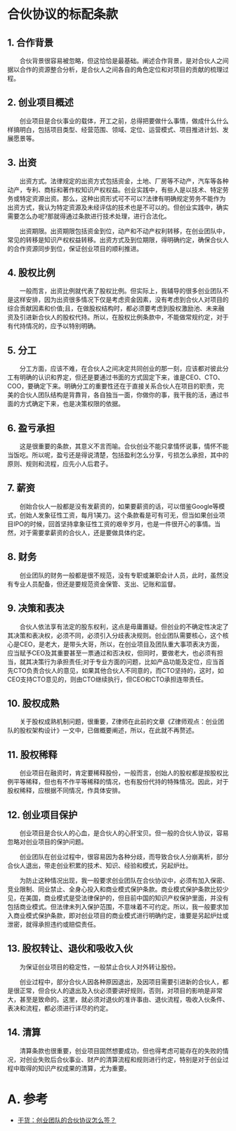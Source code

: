 # 合伙协议的标配条款

## 1. 合作背景

　　合伙背景很容易被忽略，但这恰恰是最基础。阐述合作背景，是对合伙人之间据以合作的资源整合分析，是合伙人之间各自的角色定位和对项目的贡献的梳理过程。

## 2. 创业项目概述

　　创业项目是合伙事业的载体，开工之前，总得把要做什么事情，做成什么什么样搞明白，包括项目类型、经营范围、领域、定位、运营模式、项目推进计划、发展愿景等。

## 3. 出资

　　出资方式。法律规定的出资方式包括资金，土地、厂房等不动产，汽车等各种动产，专利、商标和著作权知识产权权益。创业实践中，有些人是以技术、特定劳务或特定资源出资。那么，这种出资形式可不可以?法律有明确规定劳务不能作为出资方式，我认为特定资源及未经评估的技术也是不可以的。但创业实践中，确实需要怎么办呢?那就得通过条款进行技术处理，进行合法化。

　　出资期限。出资期限包括资金到位，动产和不动产权利转移，在创业团队中，常见的转移是知识产权权益转移。出资方式及到位期限，得明确约定，确保合伙人的合作资源同步到位，保证创业项目的顺利推进。

## 4. 股权比例

　　一般而言，出资比例就代表了股权比例。但实际上，我辅导的很多创业团队不是这样安排，因为出资很多情况下仅是考虑资金因素，没有考虑到合伙人对项目的综合贡献因素和价值;且，在做股权结构时，都必须要考虑到股权激励池、未来融资及引进新合伙人的股权代持。所以，在股权比例条款中，不能做常规约定，对于有代持情况的，应予以特别明确。

## 5. 分工

　　分工方面，应该不难，在合伙人之间决定共同创业的那一刻，应该都对彼此分工有明确的认识和界定，但还是要通过书面的方式固定下来，谁是CEO、CTO、COO，要确定下来。明确分工的重要性还在于直接关系合伙人在项目的职责，完美的合伙人团队结构是背靠背，各自独当一面，你做你的事，我干我的活，通过书面的方式确定下来，也是决策权限的依据。

## 6. 盈亏承担

　　这是很重要的条款，其意义不言而喻。合伙创业不能只拿情怀说事，情怀不能当饭吃。所以呢，盈亏还是得说清楚，包括盈利怎么分享，亏损怎么承担，其中的原则、规则和流程，应先小人后君子。

## 7. 薪资

　　创始合伙人一般都是没有发薪资的，如果要薪资的话，可以借鉴Google等模式，创始人发象征性工资，每月1美刀。这个条款看是可有可无，但当如果创业项目IPO的时候，回首坚持拿象征性工资的艰辛岁月，也是一件很开心的事情。当然，对于需要拿薪资的合伙人，还是要做具体约定。

## 8. 财务

　　创业团队的财务一般都是很不规范，没有专职或兼职会计人员，此时，虽然没有专业人员配备，但还是要规范资金保管、支出、记账和监督。

## 9. 决策和表决

　　合伙人依法享有法定的股东权利，这点是毋庸置疑。但创业的不确定性决定了其决策和表决权，必须不同，必须引入分歧表决规则。创业团队需要核心，这个核心是CEO，是老大，是带头大哥，所以，在创业项目及团队重大事项表决方面，应当赋予CEO及其重要甚至一票通过和否决权，但同时，要做老大，也必须有担当，就其决策行为承担责任;对于专业方面的问题，比如产品功能及定位，应当首先CTO负责合伙人的意见，如果其他合伙人不同意的，而CTO坚持的，这时，如CEO支持CTO意见的，则由CTO继续执行，但CEO和CTO承担连带责任。

## 10. 股权成熟

　　关于股权成熟机制问题，很重要，Z律师在此前的文章《Z律师观点：创业团队的股权架构设计》一文中，已做概要阐述，所以，在此就不再赘述。

## 11. 股权稀释

　　创业项目在融资时，肯定要稀释股份，一般而言，创始人的股权都是按股权比例平等稀释，但也有不作平等稀释的情况，也有股份代持的特殊情况。因此，对于股权稀释，应根据不同情况，作具体安排。

## 12. 创业项目保护

　　创业项目是合伙人的心血，是合伙人的心肝宝贝。但一般的合伙人协议，容易忽略对创业项目的保护问题。

　　创业团队在创业过程中，很容易因为各种分歧，而导致合伙人分崩离析，部分合伙人退出，带走创业积累的技术、知识、经验和模式，另起炉灶。

　　为防止这种情况出现，我一般要求创业团队在合伙协议中，必须有加入保密、竞业限制、同业禁止、全身心投入和商业模式保护条款。商业模式保护条款比较少见，在美国，商业模式是受法律保护的，但目前中国的知识产权保护里面，并没有包括商业模式。但法律未列入保护范围，不意味着不可约定。所以，我一般要求加入商业模式保护条款，即对创业项目的商业模式进行明确约定，谁要是另起炉灶或泄密，就得承担违约或赔偿责任。

## 13. 股权转让、退伙和吸收入伙

　　为保证创业项目的稳定性，一般禁止合伙人对外转让股份。

　　创业过程中，部分合伙人因各种原因退出，及因项目需要引进新的合伙人，都是很正常，但合伙人的退出及入伙必须要讲好规则，否则，对项目的影响是非常大，甚至是致命的。这里，就必须对退伙的准许事由、退伙流程，吸收入伙条件、表决和流程，都必须进行详尽的约定。

## 14. 清算

　　清算条款也很重要，创业项目固然想要成功，但也得考虑可能存在的失败的情况，对创业失败后合伙事业、财产的清算流程和规则进行约定，特别是对于创业过程中取得的知识产权成果的清算，尤为重要。


# A. 参考

- [干货：创业团队的合伙协议怎么签？](https://www.cyzone.cn/article/123484.html)
